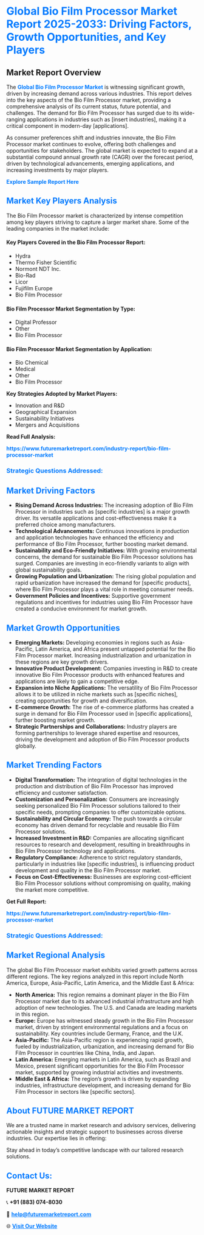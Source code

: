 <h1 style="color: #007BFF;">Global Bio Film Processor Market Report 2025-2033: Driving Factors, Growth Opportunities, and Key Players</h1>

<section id="overview">
<h2>Market Report Overview</h2>
<p>The <a href="https://www.futuremarketreport.com/industry-report/bio-film-processor-market" style="color: #007BFF; text-decoration: none;"><strong>Global Bio Film Processor Market</strong></a> is witnessing significant growth, driven by increasing demand across various industries. This report delves into the key aspects of the Bio Film Processor market, providing a comprehensive analysis of its current status, future potential, and challenges. The demand for Bio Film Processor has surged due to its wide-ranging applications in industries such as [insert industries], making it a critical component in modern-day [applications].</p>
<p>As consumer preferences shift and industries innovate, the Bio Film Processor market continues to evolve, offering both challenges and opportunities for stakeholders. The global market is expected to expand at a substantial compound annual growth rate (CAGR) over the forecast period, driven by technological advancements, emerging applications, and increasing investments by major players.</p>
</section>

<section id="overview">
<p><a href="https://www.futuremarketreport.com/request-sample/reportId=100545" style="color: #007BFF; text-decoration: none;"><strong>Explore Sample Report Here</strong></a></p>
</section>

<section id="key-players">
<h2 style="color: #007BFF;">Market Key Players Analysis</h2>
<p>The Bio Film Processor market is characterized by intense competition among key players striving to capture a larger market share. Some of the leading companies in the market include:</p>
<h4>Key Players Covered in the Bio Film Processor Report:</h4>
<ul><li>Hydra</li><li>Thermo Fisher Scientific</li><li>Normont NDT Inc.</li><li>Bio-Rad</li><li>Licor</li><li>Fujifilm Europe</li><li>Bio Film Processor</li></ul>
<h4>Bio Film Processor Market Segmentation by Type:</h4>
<ul><li>Digital Professor</li><li>Other</li><li>Bio Film Processor</li></ul>

<h4>Bio Film Processor Market Segmentation by Application:</h4>
<ul><li>Bio Chemical</li><li>Medical</li><li>Other</li><li>Bio Film Processor</li></ul>
<p><strong>Key Strategies Adopted by Market Players:</strong></p>
<ul>
<li>Innovation and R&D</li>
<li>Geographical Expansion</li>
<li>Sustainability Initiatives</li>
<li>Mergers and Acquisitions</li>
</ul>
</section>

<section>
<p><strong>Read Full Analysis: </strong></p><a href="https://www.futuremarketreport.com/industry-report/bio-film-processor-market" style="color: #007BFF; text-decoration: none;"><strong>https://www.futuremarketreport.com/industry-report/bio-film-processor-market</strong></a>
<h3 style="color: #007BFF;">Strategic Questions Addressed:</h3>
</section>

<section id="driving-factors">
<h2 style="color: #007BFF;">Market Driving Factors</h2>
<ul>
<li><strong>Rising Demand Across Industries:</strong> The increasing adoption of Bio Film Processor in industries such as [specific industries] is a major growth driver. Its versatile applications and cost-effectiveness make it a preferred choice among manufacturers.</li>
<li><strong>Technological Advancements:</strong> Continuous innovations in production and application technologies have enhanced the efficiency and performance of Bio Film Processor, further boosting market demand.</li>
<li><strong>Sustainability and Eco-Friendly Initiatives:</strong> With growing environmental concerns, the demand for sustainable Bio Film Processor solutions has surged. Companies are investing in eco-friendly variants to align with global sustainability goals.</li>
<li><strong>Growing Population and Urbanization:</strong> The rising global population and rapid urbanization have increased the demand for [specific products], where Bio Film Processor plays a vital role in meeting consumer needs.</li>
<li><strong>Government Policies and Incentives:</strong> Supportive government regulations and incentives for industries using Bio Film Processor have created a conducive environment for market growth.</li>
</ul>
</section>

<section id="growth-opportunities">
<h2 style="color: #007BFF;">Market Growth Opportunities</h2>
<ul>
<li><strong>Emerging Markets:</strong> Developing economies in regions such as Asia-Pacific, Latin America, and Africa present untapped potential for the Bio Film Processor market. Increasing industrialization and urbanization in these regions are key growth drivers.</li>
<li><strong>Innovative Product Development:</strong> Companies investing in R&D to create innovative Bio Film Processor products with enhanced features and applications are likely to gain a competitive edge.</li>
<li><strong>Expansion into Niche Applications:</strong> The versatility of Bio Film Processor allows it to be utilized in niche markets such as [specific niches], creating opportunities for growth and diversification.</li>
<li><strong>E-commerce Growth:</strong> The rise of e-commerce platforms has created a surge in demand for Bio Film Processor used in [specific applications], further boosting market growth.</li>
<li><strong>Strategic Partnerships and Collaborations:</strong> Industry players are forming partnerships to leverage shared expertise and resources, driving the development and adoption of Bio Film Processor products globally.</li>
</ul>
</section>

<section id="trending-factors">
<h2 style="color: #007BFF;">Market Trending Factors</h2>
<ul>
<li><strong>Digital Transformation:</strong> The integration of digital technologies in the production and distribution of Bio Film Processor has improved efficiency and customer satisfaction.</li>
<li><strong>Customization and Personalization:</strong> Consumers are increasingly seeking personalized Bio Film Processor solutions tailored to their specific needs, prompting companies to offer customizable options.</li>
<li><strong>Sustainability and Circular Economy:</strong> The push towards a circular economy has driven demand for recyclable and reusable Bio Film Processor solutions.</li>
<li><strong>Increased Investment in R&D:</strong> Companies are allocating significant resources to research and development, resulting in breakthroughs in Bio Film Processor technology and applications.</li>
<li><strong>Regulatory Compliance:</strong> Adherence to strict regulatory standards, particularly in industries like [specific industries], is influencing product development and quality in the Bio Film Processor market.</li>
<li><strong>Focus on Cost-Effectiveness:</strong> Businesses are exploring cost-efficient Bio Film Processor solutions without compromising on quality, making the market more competitive.</li>
</ul>
</section>

<section>
<p><strong>Get Full Report: </strong></p><a href="https://www.futuremarketreport.com/industry-report/bio-film-processor-market" style="color: #007BFF; text-decoration: none;"><strong>https://www.futuremarketreport.com/industry-report/bio-film-processor-market</strong></a>
<h3 style="color: #007BFF;">Strategic Questions Addressed:</h3>
</section>


<section id="regional-analysis">
<h2 style="color: #007BFF;">Market Regional Analysis</h2>
<p>The global Bio Film Processor market exhibits varied growth patterns across different regions. The key regions analyzed in this report include North America, Europe, Asia-Pacific, Latin America, and the Middle East & Africa:</p>
<ul>
<li><strong>North America:</strong> This region remains a dominant player in the Bio Film Processor market due to its advanced industrial infrastructure and high adoption of new technologies. The U.S. and Canada are leading markets in this region.</li>
<li><strong>Europe:</strong> Europe has witnessed steady growth in the Bio Film Processor market, driven by stringent environmental regulations and a focus on sustainability. Key countries include Germany, France, and the U.K.</li>
<li><strong>Asia-Pacific:</strong> The Asia-Pacific region is experiencing rapid growth, fueled by industrialization, urbanization, and increasing demand for Bio Film Processor in countries like China, India, and Japan.</li>
<li><strong>Latin America:</strong> Emerging markets in Latin America, such as Brazil and Mexico, present significant opportunities for the Bio Film Processor market, supported by growing industrial activities and investments.</li>
<li><strong>Middle East & Africa:</strong> The region’s growth is driven by expanding industries, infrastructure development, and increasing demand for Bio Film Processor in sectors like [specific sectors].</li>
</ul>
</section>

<footer>
<h2 style="color: #007BFF;">About FUTURE MARKET REPORT</h2>
<p>We are a trusted name in market research and advisory services, delivering actionable insights and strategic support to businesses across diverse industries. Our expertise lies in offering:</p>

<p>Stay ahead in today’s competitive landscape with our tailored research solutions.</p>

<h2 style="color: #007BFF;">Contact Us:</h2>
<p><strong>FUTURE MARKET REPORT</strong></p>
<p>📞 <strong>+91 (883) 074-8030</strong></p>
<p>📧 <strong><a href="mailto:help@futuremarketreport.com" style="color: #007BFF;">help@futuremarketreport.com</a></strong></p>
<p>🌐 <strong><a href="https://www.futuremarketreport.com/" style="color: #007BFF;">Visit Our Website</a></strong></p>
</footer>